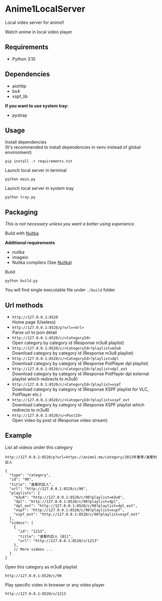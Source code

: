 # Anime1LocalServer

Local video server for anime1

Watch anime in local video player

## Requirements

- Python 3.10

## Dependencies

- aiohttp
- bs4
- xspf_lib

**If you want to use system tray:**

- pystray

## Usage

Install dependencies  
(It's recommended to install dependencies in venv instead of global environment)

```shell
pip install -r requirements.txt
```

Launch local server in terminal

```shell
python main.py
```

Launch local server in system tray

```shell
python tray.py
```

## Packaging

*This is not necessary unless you want a better using experience.*

Build with [Nuitka](https://github.com/Nuitka/Nuitka)

**Additional requirements**

- nuitka
- imageio
- Nuitka compilers (See [Nuitka](https://github.com/Nuitka/Nuitka))

Build

```shell
python build.py
```

You will find single executable file under `./build` folder

## Url methods

- `http://127.0.0.1:8520`  
  Home page (Useless)
- `http://127.0.0.1:8520/p?url=<Url>`  
  Parse url to json detail
- `http://127.0.0.1:8520/c/<CategoryId>`  
  Open category by category id (Response m3u8 playlist)
- `http://127.0.0.1:8520/c/<CategoryId>?playlist=m3u8`  
  Download category by category id (Response m3u8 playlist)
- `http://127.0.0.1:8520/c/<CategoryId>?playlist=dpl`  
  Download category by category id (Response PotPlayer dpl playlist)
- `http://127.0.0.1:8520/c/<CategoryId>?playlist=dpl_ext`  
  Download category by category id (Response PotPlayer dpl external playlist which redirects to m3u8)
- `http://127.0.0.1:8520/c/<CategoryId>?playlist=xspf`  
  Download category by category id (Response XSPF playlist for VLC, PotPlayer etc.)
- `http://127.0.0.1:8520/c/<CategoryId>?playlist=xspf_ext`  
  Download category by category id (Response XSPF playlist which redirects to m3u8)
- `http://127.0.0.1:8520/v/<PostId>`  
  Open video by post id (Response video stream)

## Example

List all videos under this category

```text
http://127.0.0.1:8520/p?url=https://anime1.me/category/2013年春季/進擊的巨人
```

```json5
{
  "type": "category",
  "id": "90",
  "title": "進擊的巨人",
  "url": "http://127.0.0.1:8520/c/90",
  "playlists": {
    "m3u8": "http://127.0.0.1:8520/c/90?playlist=m3u8",
    "dpl": "http://127.0.0.1:8520/c/90?playlist=dpl",
    "dpl_ext": "http://127.0.0.1:8520/c/90?playlist=dpl_ext",
    "xspf": "http://127.0.0.1:8520/c/90?playlist=xspf",
    "xspf_ext": "http://127.0.0.1:8520/c/90?playlist=xspf_ext"
  },
  "videos": [
    {
      "id": "1213",
      "title": "進擊的巨人 [01]",
      "url": "http://127.0.0.1:8520/v/1213"
    },
    // More videos ...
  ]
}
```

Open this category as m3u8 playlist

```text
http://127.0.0.1:8520/c/90
```

Play specific video in browser or any video player

```text
http://127.0.0.1:8520/v/1213
```
